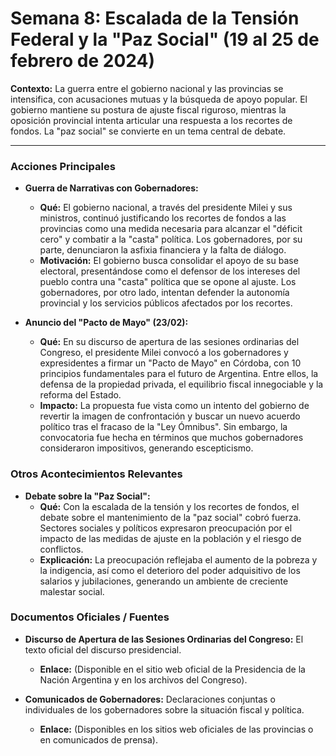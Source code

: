 # Semana 8: Escalada de la Tensión Federal y la "Paz Social" (19 al 25 de febrero de 2024)

**Contexto:** La guerra entre el gobierno nacional y las provincias se intensifica, con acusaciones mutuas y la búsqueda de apoyo popular. El gobierno mantiene su postura de ajuste fiscal riguroso, mientras la oposición provincial intenta articular una respuesta a los recortes de fondos. La "paz social" se convierte en un tema central de debate.

---

### Acciones Principales

*   **Guerra de Narrativas con Gobernadores:**
    *   **Qué:** El gobierno nacional, a través del presidente Milei y sus ministros, continuó justificando los recortes de fondos a las provincias como una medida necesaria para alcanzar el "déficit cero" y combatir a la "casta" política. Los gobernadores, por su parte, denunciaron la asfixia financiera y la falta de diálogo.
    *   **Motivación:** El gobierno busca consolidar el apoyo de su base electoral, presentándose como el defensor de los intereses del pueblo contra una "casta" política que se opone al ajuste. Los gobernadores, por otro lado, intentan defender la autonomía provincial y los servicios públicos afectados por los recortes.

*   **Anuncio del "Pacto de Mayo" (23/02):**
    *   **Qué:** En su discurso de apertura de las sesiones ordinarias del Congreso, el presidente Milei convocó a los gobernadores y expresidentes a firmar un "Pacto de Mayo" en Córdoba, con 10 principios fundamentales para el futuro de Argentina. Entre ellos, la defensa de la propiedad privada, el equilibrio fiscal innegociable y la reforma del Estado.
    *   **Impacto:** La propuesta fue vista como un intento del gobierno de revertir la imagen de confrontación y buscar un nuevo acuerdo político tras el fracaso de la "Ley Ómnibus". Sin embargo, la convocatoria fue hecha en términos que muchos gobernadores consideraron impositivos, generando escepticismo.

### Otros Acontecimientos Relevantes

*   **Debate sobre la "Paz Social":**
    *   **Qué:** Con la escalada de la tensión y los recortes de fondos, el debate sobre el mantenimiento de la "paz social" cobró fuerza. Sectores sociales y políticos expresaron preocupación por el impacto de las medidas de ajuste en la población y el riesgo de conflictos.
    *   **Explicación:** La preocupación reflejaba el aumento de la pobreza y la indigencia, así como el deterioro del poder adquisitivo de los salarios y jubilaciones, generando un ambiente de creciente malestar social.

### Documentos Oficiales / Fuentes

*   **Discurso de Apertura de las Sesiones Ordinarias del Congreso:** El texto oficial del discurso presidencial.
    *   **Enlace:** (Disponible en el sitio web oficial de la Presidencia de la Nación Argentina y en los archivos del Congreso).

*   **Comunicados de Gobernadores:** Declaraciones conjuntas o individuales de los gobernadores sobre la situación fiscal y política.
    *   **Enlace:** (Disponibles en los sitios web oficiales de las provincias o en comunicados de prensa).
